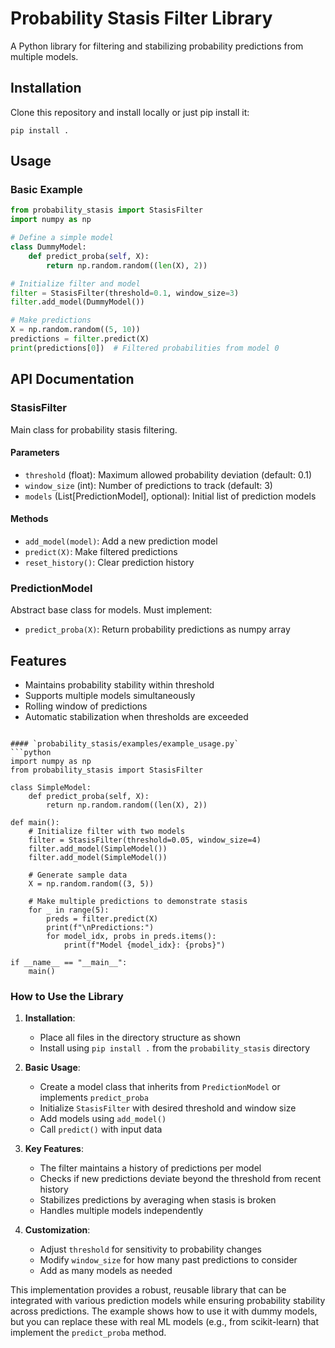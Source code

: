 # Probability Stasis Filter Library

A Python library for filtering and stabilizing probability predictions from multiple models.

## Installation
Clone this repository and install locally or just pip install it:
```
pip install .
```

## Usage

### Basic Example
```python
from probability_stasis import StasisFilter
import numpy as np

# Define a simple model
class DummyModel:
    def predict_proba(self, X):
        return np.random.random((len(X), 2))

# Initialize filter and model
filter = StasisFilter(threshold=0.1, window_size=3)
filter.add_model(DummyModel())

# Make predictions
X = np.random.random((5, 10))
predictions = filter.predict(X)
print(predictions[0])  # Filtered probabilities from model 0
```

## API Documentation

### StasisFilter
Main class for probability stasis filtering.

#### Parameters
- `threshold` (float): Maximum allowed probability deviation (default: 0.1)
- `window_size` (int): Number of predictions to track (default: 3)
- `models` (List[PredictionModel], optional): Initial list of prediction models

#### Methods
- `add_model(model)`: Add a new prediction model
- `predict(X)`: Make filtered predictions
- `reset_history()`: Clear prediction history

### PredictionModel
Abstract base class for models. Must implement:
- `predict_proba(X)`: Return probability predictions as numpy array

## Features
- Maintains probability stability within threshold
- Supports multiple models simultaneously
- Rolling window of predictions
- Automatic stabilization when thresholds are exceeded
```

#### `probability_stasis/examples/example_usage.py`
```python
import numpy as np
from probability_stasis import StasisFilter

class SimpleModel:
    def predict_proba(self, X):
        return np.random.random((len(X), 2))

def main():
    # Initialize filter with two models
    filter = StasisFilter(threshold=0.05, window_size=4)
    filter.add_model(SimpleModel())
    filter.add_model(SimpleModel())
    
    # Generate sample data
    X = np.random.random((3, 5))
    
    # Make multiple predictions to demonstrate stasis
    for _ in range(5):
        preds = filter.predict(X)
        print(f"\nPredictions:")
        for model_idx, probs in preds.items():
            print(f"Model {model_idx}: {probs}")

if __name__ == "__main__":
    main()
```

### How to Use the Library

1. **Installation**:
   - Place all files in the directory structure as shown
   - Install using `pip install .` from the `probability_stasis` directory

2. **Basic Usage**:
   - Create a model class that inherits from `PredictionModel` or implements `predict_proba`
   - Initialize `StasisFilter` with desired threshold and window size
   - Add models using `add_model()`
   - Call `predict()` with input data

3. **Key Features**:
   - The filter maintains a history of predictions per model
   - Checks if new predictions deviate beyond the threshold from recent history
   - Stabilizes predictions by averaging when stasis is broken
   - Handles multiple models independently

4. **Customization**:
   - Adjust `threshold` for sensitivity to probability changes
   - Modify `window_size` for how many past predictions to consider
   - Add as many models as needed

This implementation provides a robust, reusable library that can be integrated with various prediction models while ensuring probability stability across predictions. The example shows how to use it with dummy models, but you can replace these with real ML models (e.g., from scikit-learn) that implement the `predict_proba` method.
